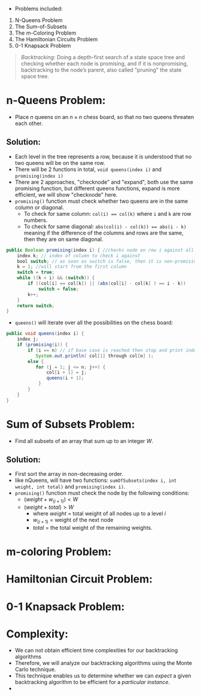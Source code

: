 - Problems included:
1) N-Queens Problem 
2) The Sum-of-Subsets
3) The m-Coloring Problem
4) The Hamiltonian Circuits Problem
5) 0-1 Knapsack Problem

> *Backtracking:*
> Doing a depth-first search of a state space tree and checking whether each node is promising, and if it is nonpromising, backtracking to the node’s parent, also called "pruning" the state space tree.

# n-Queens Problem:
- Place $n$ queens on an $n\times n$ chess board, so that no two queens threaten each other.
## Solution:
- Each level in the tree represents a row, because it is understood that no two queens will be on the same row.
- There will be 2 functions in total, `void queens(index i)` and `promising(index i)`
- There are 2 approaches, "checknode" and "expand", both use the same promising function, but different queens functions, expand is more efficient, we will show "checknode" here.
- ```promising()``` function must check whether two queens are in the same column or diagonal.
	- To check for same column: `col(i) == col(k)` where `i` and `k` are row numbers.
	- To check for same diagonal: `abs(col(i) - col(k)) == abs(i - k)` meaning if the difference of the columns and rows are the same, then they are on same diagonal.
```java
public Boolean promising(index i) { //checks node on row i against all columns 
	index k; // index of column to check i against 
	bool switch; // as soon as switch is false, then it is non-promising
	k = 1; //will start from the first column
	switch = true;
	while ((k < i) && (switch)) {
		if ((col[i] == col[k]) || (abs(col[i] - col[k] ) == i - k))
			switch = false;
		k++;
	}
	return switch;
}
```
- `queens()` will iterate over all the possibilities on the chess board:
```java
public void queens(index i) {
	index j;
	if (promising(i)) {
		if (i == n) // if base case is reached then stop and print index of columns
		   System.out.println( col[1] through col[n] );
		else {
		   for (j = 1; j <= n; j++) {
			   col[i + 1] = j;           
			   queens(i + 1);
			}
		}
	}
}
```

# Sum of Subsets Problem:
- Find all subsets of an array that sum up to an integer $W$.
## Solution:
- First sort the array in non-decreasing order.
- like nQueens, will have two functions: `sumOfSubsets(index i, int weight, int total)` and `promising(index i)`.
- `promising()` function must check the node by the following conditions:
	- $(weight + w_{(i+1)})<W$
	- $(weight + total)>W$
		- where $weight$ = total weight of all nodes up to a level $i$
		- $w_{(i+1)}$ = weight of the next node
		- $total$ = the total weight of the remaining weights.
# m-coloring Problem:

# Hamiltonian Circuit Problem:

# 0-1 Knapsack Problem:

# Complexity:
- We can not obtain efficient time complexities for our backtracking algorithms
- Therefore, we will analyze our backtracking algorithms using the Monte Carlo technique.
- This technique enables us to determine whether we can *expect* a given backtracking algorithm to be efficient for a *particular instance*.
- 